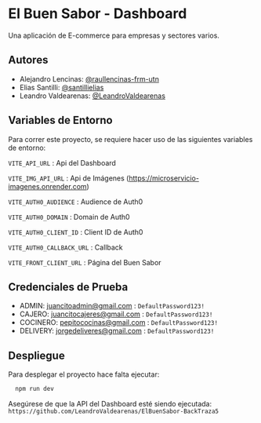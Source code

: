 # El Buen Sabor - Dashboard

Una aplicación de E-commerce para empresas y sectores varios.

## Autores

- Alejandro Lencinas: [@raullencinas-frm-utn](https://github.com/raullencinas-frm-utn)
- Elias Santilli: [@santillielias](https://github.com/santillielias)
- Leandro Valdearenas: [@LeandroValdearenas](https://github.com/LeandroValdearenas)

## Variables de Entorno

Para correr este proyecto, se requiere hacer uso de las siguientes variables de entorno:

`VITE_API_URL` : Api del Dashboard

`VITE_IMG_API_URL` : Api de Imágenes (https://microservicio-imagenes.onrender.com)

`VITE_AUTH0_AUDIENCE` : Audience de Auth0

`VITE_AUTH0_DOMAIN` : Domain de Auth0

`VITE_AUTH0_CLIENT_ID` : Client ID de Auth0

`VITE_AUTH0_CALLBACK_URL` : Callback

`VITE_FRONT_CLIENT_URL` : Página del Buen Sabor

## Credenciales de Prueba

- ADMIN: juancitoadmin@gmail.com : `DefaultPassword123!`
- CAJERO: juancitocajeres@gmail.com : `DefaultPassword123!`
- COCINERO: pepitococinas@gmail.com : `DefaultPassword123!`
- DELIVERY: jorgedeliveres@gmail.com : `DefaultPassword123!`


## Despliegue

Para desplegar el proyecto hace falta ejecutar:

```bash
  npm run dev
```

Asegúrese de que la API del Dashboard esté siendo ejecutada: `https://github.com/LeandroValdearenas/ElBuenSabor-BackTraza5`
